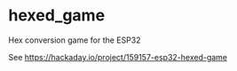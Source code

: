 # hexed_game

Hex conversion game for the ESP32

See https://hackaday.io/project/159157-esp32-hexed-game 
